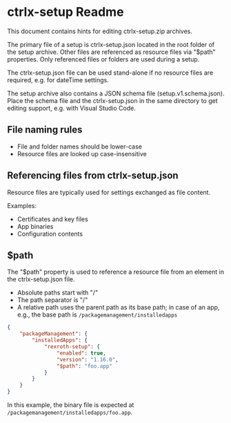 # ctrlx-setup Readme

This document contains hints for editing ctrlx-setup.zip archives.

The primary file of a setup is ctrlx-setup.json located in the root folder of the setup archive. Other files are
referenced as resource files via "$path" properties. Only referenced files or folders are used during a setup.

The ctrlx-setup.json file can be used stand-alone if no resource files are required, e.g. for dateTime settings.

The setup archive also contains a JSON schema file (setup.v1.schema.json). Place the schema file and the ctrlx-setup.json
in the same directory to get editing support, e.g. with Visual Studio Code.

## File naming rules

- File and folder names should be lower-case
- Resource files are looked up case-insensitive

## Referencing files from ctrlx-setup.json

Resource files are typically used for settings exchanged as file content.

Examples:

- Certificates and key files
- App binaries
- Configuration contents

## $path

The "$path" property is used to reference a resource file from an element in the ctrlx-setup.json file.

- Absolute paths start with "/"
- The path separator is "/"
- A relative path uses the parent path as its base path; in case of an app, e.g., the base path is `/packagemanagement/installedapps`

```json
{ 
    "packageManagement": {
        "installedApps": {
            "rexroth-setup": {
                "enabled": true,
                "version": "1.16.0",
                "$path": "foo.app"
            }
        }
    }
}
```

In this example, the binary file is expected at `/packagemanagement/installedapps/foo.app`.
